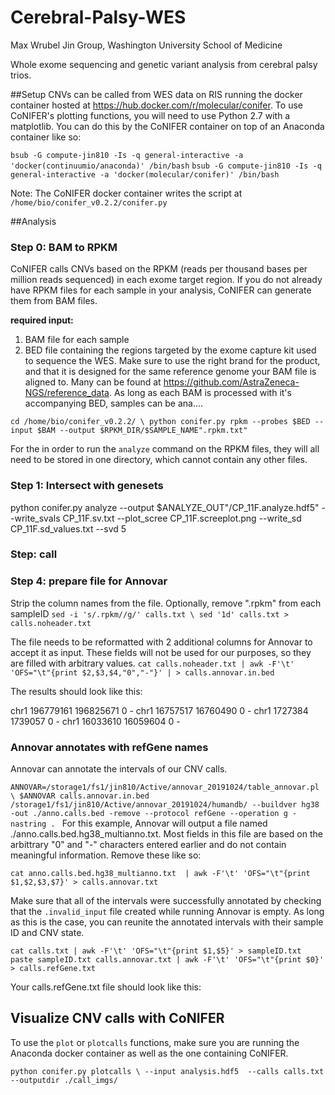 # Cerebral-Palsy-WES
Max Wrubel
Jin Group, Washington University School of Medicine

Whole exome sequencing and genetic variant analysis from cerebral palsy trios. 

##Setup
CNVs can be called from WES data on RIS running the docker container hosted at https://hub.docker.com/r/molecular/conifer. To use CoNIFER's plotting functions, you will need to use Python 2.7 with a matplotlib. You can do this by the CoNIFER container on top of an Anaconda container like so:

`bsub -G compute-jin810 -Is -q general-interactive -a 'docker(continuumio/anaconda)' /bin/bash` 
`bsub -G compute-jin810 -Is -q general-interactive -a 'docker(molecular/conifer)' /bin/bash`

Note: The CoNIFER docker container writes the script at `/home/bio/conifer_v0.2.2/conifer.py`

##Analysis

### Step 0: BAM to RPKM

CoNIFER calls CNVs based on the RPKM (reads per thousand bases per million reads sequenced) in each exome target region. If you do not already have RPKM files for each sample in your analysis, CoNIFER can generate them from BAM files.

**required input:**
  1. BAM file for each sample
  2. BED file containing the regions targeted by the exome capture kit used to sequence the WES. Make sure to use the right brand for the product, and that it is designed for the same reference genome your BAM file is aligned to. Many can be found at https://github.com/AstraZeneca-NGS/reference_data. As long as each BAM is processed with it's accompanying BED, samples can be ana....

`cd /home/bio/conifer_v0.2.2/ \
python conifer.py rpkm --probes $BED --input $BAM --output $RPKM_DIR/$SAMPLE_NAME".rpkm.txt" `

For the in order to run the `analyze` command on the RPKM files, they will all need to be stored in one directory, which cannot contain any other files.

### Step 1: Intersect with genesets


python conifer.py analyze --output $ANALYZE_OUT"/CP_11F.analyze.hdf5" --write_svals CP_11F.sv.txt --plot_scree CP_11F.screeplot.png --write_sd CP_11F.sd_values.txt --svd 5

### Step: call


### Step 4: prepare file for Annovar

Strip the column names from the file. Optionally, remove ".rpkm" from each sampleID
`
sed -i 's/.rpkm//g/' calls.txt \
sed '1d' calls.txt > calls.noheader.txt 
`

The file needs to be reformatted with 2 additional columns for Annovar to accept it as input. These fields will not be used for our purposes, so they are filled with arbitrary values.
`
cat calls.noheader.txt | awk -F'\t' 'OFS="\t"{print $2,$3,$4,"0","-"}' | > calls.annovar.in.bed
`

The results should look like this:

chr1    196779161       196825671       0       -
chr1    16757517        16760490        0       -
chr1    1727384         1739057         0       -
chr1    16033610        16059604        0       -

### Annovar annotates with refGene names

Annovar can annotate the intervals of our CNV calls.

`ANNOVAR=/storage1/fs1/jin810/Active/annovar_20191024/table_annovar.pl \
$ANNOVAR calls.annovar.in.bed /storage1/fs1/jin810/Active/annovar_20191024/humandb/ --buildver hg38 -out ./anno.calls.bed -remove --protocol refGene --operation g -nastring .
`
For this example, Annovar will output a file named ./anno.calls.bed.hg38_multianno.txt. Most fields in this file are based on the arbittrary "0" and "-" characters entered earlier and do not contain meaningful information. Remove these like so:

`cat anno.calls.bed.hg38_multianno.txt  | awk -F'\t' 'OFS="\t"{print $1,$2,$3,$7}' > calls.annovar.txt `

Make sure that all of the intervals were successfully annotated by checking that the `.invalid_input` file created while running Annovar is empty. As long as this is the case, you can reunite the annotated intervals with their sample ID and CNV state.

`cat calls.txt | awk -F'\t' 'OFS="\t"{print $1,$5}' > sampleID.txt
paste sampleID.txt calls.annovar.txt | awk -F'\t' 'OFS="\t"{print $0}' > calls.refGene.txt`

Your calls.refGene.txt file should look like this:

## Visualize CNV calls with CoNIFER

To use the `plot` or `plotcalls` functions, make sure you are running the Anaconda docker container as well as the one containing CoNIFER. 

`
python conifer.py plotcalls \
  	--input analysis.hdf5 
  	--calls calls.txt 
  	--outputdir ./call_imgs/
    `
